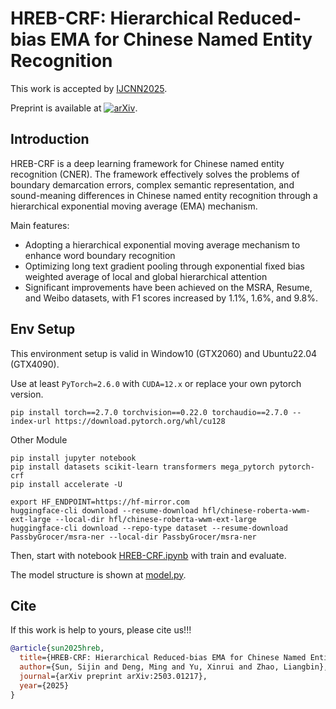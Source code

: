# HREB-CRF: Hierarchical Reduced-bias EMA for Chinese Named Entity Recognition

This work is accepted by [IJCNN2025](https://2025.ijcnn.org/).

Preprint is available at [![arXiv](https://img.shields.io/badge/arXiv-2503.01217-b31b1b.svg)](https://arxiv.org/abs/2503.01217).

## Introduction
HREB-CRF is a deep learning framework for Chinese named entity recognition (CNER). The framework effectively solves the problems of boundary demarcation errors, complex semantic representation, and sound-meaning differences in Chinese named entity recognition through a hierarchical exponential moving average (EMA) mechanism.

Main features:
- Adopting a hierarchical exponential moving average mechanism to enhance word boundary recognition
- Optimizing long text gradient pooling through exponential fixed bias weighted average of local and global hierarchical attention
- Significant improvements have been achieved on the MSRA, Resume, and Weibo datasets, with F1 scores increased by 1.1%, 1.6%, and 9.8%.

## Env Setup
This environment setup is valid in Window10 (GTX2060) and Ubuntu22.04 (GTX4090).

Use at least `PyTorch=2.6.0` with `CUDA=12.x` or replace your own pytorch version.

```shell
pip install torch==2.7.0 torchvision==0.22.0 torchaudio==2.7.0 --index-url https://download.pytorch.org/whl/cu128
```

Other Module
```shell
pip install jupyter notebook
pip install datasets scikit-learn transformers mega_pytorch pytorch-crf
pip install accelerate -U
```

```shell
export HF_ENDPOINT=https://hf-mirror.com
huggingface-cli download --resume-download hfl/chinese-roberta-wwm-ext-large --local-dir hfl/chinese-roberta-wwm-ext-large
huggingface-cli download --repo-type dataset --resume-download PassbyGrocer/msra-ner --local-dir PassbyGrocer/msra-ner

```


Then, start with notebook [HREB-CRF.ipynb](HREB-CRF.ipynb) with train and evaluate.

The model structure is shown at [model.py](model.py).

## Cite
If this work is help to yours, please cite us!!!

```bib
@article{sun2025hreb,
  title={HREB-CRF: Hierarchical Reduced-bias EMA for Chinese Named Entity Recognition},
  author={Sun, Sijin and Deng, Ming and Yu, Xinrui and Zhao, Liangbin},
  journal={arXiv preprint arXiv:2503.01217},
  year={2025}
}
```
